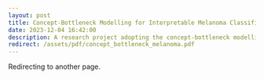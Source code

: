 ```yaml
---
layout: post
title: Concept-Bottleneck Modelling for Interpretable Melanoma Classification
date: 2023-12-04 16:42:00
description: A research project adopting the concept-bottleneck modelling technique for interpretable melanoma classification. 
redirect: /assets/pdf/concept_bottleneck_melanoma.pdf
---
```


Redirecting to another page.
